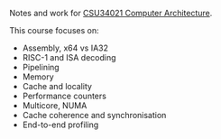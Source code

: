 Notes and work for [CSU34021 Computer Architecture](https://tcd.blackboard.com/ultra/courses/_102408_1/outline).

This course focuses on:

- Assembly, x64 vs IA32
- RISC-1 and ISA decoding
- Pipelining
- Memory
- Cache and locality
- Performance counters
- Multicore, NUMA
- Cache coherence and synchronisation
- End-to-end profiling
